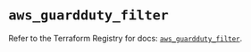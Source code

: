 # `aws_guardduty_filter`

Refer to the Terraform Registry for docs: [`aws_guardduty_filter`](https://registry.terraform.io/providers/hashicorp/aws/4.54.0/docs/resources/guardduty_filter).
